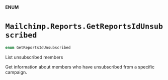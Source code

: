 **ENUM**

# `Mailchimp.Reports.GetReportsIdUnsubscribed`

```swift
enum GetReportsIdUnsubscribed
```

List unsubscribed members

Get information about members who have unsubscribed from a specific campaign.
